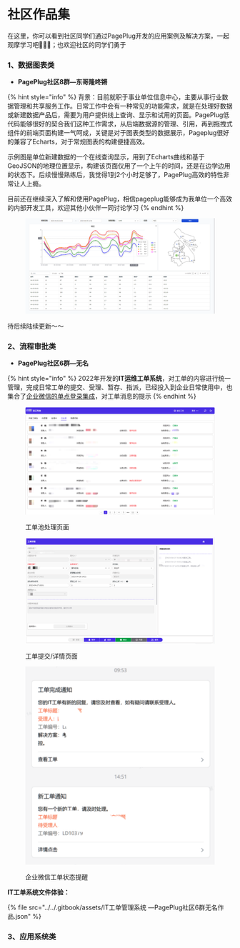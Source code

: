 # 社区作品集

在这里，你可以看到社区同学们通过PagePlug开发的应用案例及解决方案，一起观摩学习吧🙋🏻‍♂️；也欢迎社区的同学们勇于

&#x20;

### 1、数据图表类

* **PagePlug社区8群—东哥隆咚锵**

{% hint style="info" %}
背景：目前就职于事业单位信息中心，主要从事行业数据管理和共享服务工作。日常工作中会有一种常见的功能需求，就是在处理好数据或新建数据产品后，需要为用户提供线上查询、显示和试用的页面。PagePlug低代码能够很好的契合我们这种工作需求，从后端数据源的管理、引用，再到拖拽式组件的前端页面构建一气呵成，关键是对于图表类型的数据展示，Pageplug很好的兼容了Echarts，对于常规图表的构建便捷高效。



示例图是单位新建数据的一个在线查询显示，用到了Echarts曲线和基于GeoJSON的地理位置显示，构建该页面仅用了一个上午的时间，还是在边学边用的状态下。后续慢慢熟练后，我觉得1到2个小时足够了，PagePlug高效的特性非常让人上瘾。



目前还在继续深入了解和使用PagePlug，相信pageplug能够成为我单位一个高效的内部开发工具，欢迎其他小伙伴一同讨论学习
{% endhint %}

<figure><img src="../../.gitbook/assets/image (1) (2) (2).png" alt=""><figcaption></figcaption></figure>

待后续陆续更新～～



### 2、流程审批类

* **PagePlug社区6群—无名**

{% hint style="info" %}
2022年开发的**IT运维工单系统**，对工单的内容进行统一管理，完成日常工单的提交、受理、暂存、指派，已经投入到企业日常使用中，也集合了[企业微信的单点登录集成](shi-yong-ji-qiao-ji-fang-fa-fen-xiang.md#1pageplug-qi-ye-wei-xin-dan-dian-deng-lu-ji-cheng)，对工单消息的提示
{% endhint %}

<figure><img src="../../.gitbook/assets/image (18) (3).png" alt=""><figcaption><p>工单池处理页面</p></figcaption></figure>

<figure><img src="../../.gitbook/assets/image (15) (1) (1) (1) (2).png" alt=""><figcaption><p>工单提交/详情页面</p></figcaption></figure>

<figure><img src="../../.gitbook/assets/image (9) (1) (1) (1).png" alt=""><figcaption><p>企业微信工单状态提醒</p></figcaption></figure>

**IT工单系统文件体验：**

{% file src="../../.gitbook/assets/IT工单管理系统 —PagePlug社区6群无名作品.json" %}

### 3、应用系统类





